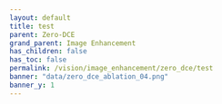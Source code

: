 ```yaml
---
layout: default
title: test
parent: Zero-DCE
grand_parent: Image Enhancement
has_children: false
has_toc: false
permalink: /vision/image_enhancement/zero_dce/test
banner: "data/zero_dce_ablation_04.png"
banner_y: 1
---
```

